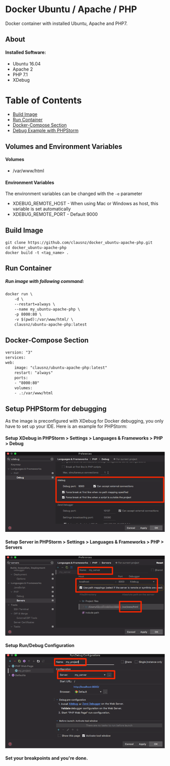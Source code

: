 # Docker Ubuntu / Apache / PHP

Docker container with installed Ubuntu, Apache and PHP7.

## About

#### Installed Software:

- Ubuntu 16.04
- Apache 2
- PHP 7.1
- XDebug

# Table of Contents


* [Build Image](#build-image)
* [Run Container](#run-container)
* [Docker-Compose Section](#docker-compose-section)
* [Debug Example with PHPStorm](#setup-phpstorm-for-debugging)


## Volumes and Environment Variables

#### Volumes

* /var/www/html

#### Environment Variables

The environment variables can be changed with the `-e` parameter 

* XDEBUG_REMOTE_HOST - When using Mac or Windows as host, this variable is set automatically
* XDEBUG_REMOTE_PORT - Default 9000

## Build Image

    git clone https://github.com/clausnz/docker_ubuntu-apache-php.git
    cd docker_ubuntu-apache-php
    docker build -t <tag_name> .

## Run Container

##### Run image with following command:

    docker run \
        -d \
        --restart=always \
        --name my_ubuntu-apache-php \
        -p 8000:80 \
        -v $(pwd):/var/www/html/ \
        clausnz/ubuntu-apache-php:latest

## Docker-Compose Section

    version: "3"
    services:
    web:
        image: "clausnz/ubuntu-apache-php:latest"
        restart: "always"
        ports:
        - "8000:80"
        volumes:
        - .:/var/www/html
        
## Setup PHPStorm for debugging

As the image is preconfigured with XDebug for Docker debugging, you only have to set up your IDE. Here is an example for PHPStorm:

#### Setup XDebug in PHPStorm > Settings > Languages & Frameworks > PHP > Debug
![Setup XDebug](docs/images/phpstorm-setup-xdebug.png)

#### Setup Server in PHPStorm > Settings > Languages & Frameworks > PHP > Servers
![Setup Server](docs/images/phpstorm-settings-server.png)

#### Setup Run/Debug Configuration
![Setup Run](docs/images/phpstorm-setup-run.png)

#### Set your breakpoints and you're done.
